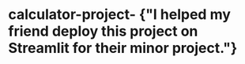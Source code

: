 # calculator-project- {"I helped my friend deploy this project on Streamlit for their minor project."}
